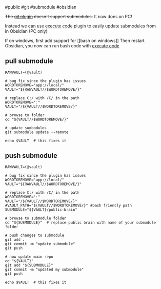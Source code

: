 #public #git #submodule #obsidian

~~The [git plugin](https://github.com/denolehov/obsidian-git) doesn't support submodules.~~ It now does on PC!

Instead we can use [execute code](https://github.com/twibiral/obsidian-execute-code) plugin to easily update submodules from in Obsidian (PC only)

If on windows, first add support for [[bash on windows]]
Then restart Obsidian, you now can run bash code with [execute code](https://github.com/twibiral/obsidian-execute-code)

## pull submodule
```shell
RAWVAULT=(@vault)

# bug fix since the plugin has issues
WORDTOREMOVE="app://local/"
VAULT="${RAWVAULT//$WORDTOREMOVE/}"

# replace C:/ with /C/ in the path
WORDTOREMOVE=":"
VAULT="/${VAULT//$WORDTOREMOVE/}"

# browse to folder
cd "${VAULT//$WORDTOREMOVE/}"

# update sumbodules
git submodule update --remote

echo $VAULT  # this fixes it
```

## push submodule
```shell
RAWVAULT=(@vault)

# bug fix since the plugin has issues
WORDTOREMOVE="app://local/"
VAULT="${RAWVAULT//$WORDTOREMOVE/}"

# replace C:/ with /C/ in the path
WORDTOREMOVE=":"
VAULT="/${VAULT//$WORDTOREMOVE/}"
#VAULT_PATH="${VAULT//$WORDTOREMOVE/}" #bash friendly path
SUBMODULE="${VAULT}/public-brain"

# browse to submodule folder
cd "${SUBMODULE}"  # replace public brain with name of your submodule folder

# push changes to submodule
git add .
git commit -m "update submodule"
git push

# now update main repo
cd "${VAULT}"
git add "${SUBMODULE}"
git commit -m "updated my submodule"
git push

echo $VAULT  # this fixes it
```